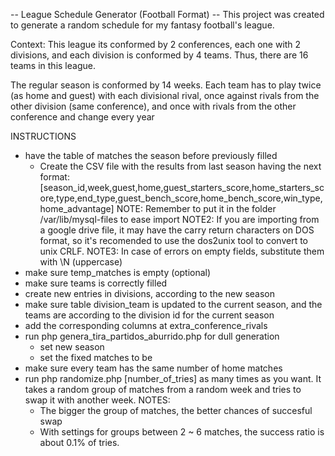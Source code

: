 -- League Schedule Generator (Football Format) --
This project was created to generate a random schedule for my fantasy football's league.

Context:
   This league its conformed by 2 conferences, each one with 2 divisions, and each division is conformed by 4 teams. Thus,
there are 16 teams in this league.

   The regular season is conformed by 14 weeks. Each team has to play twice (as home and guest) with each divisional rival, 
once against rivals from the other division (same conference), and once with rivals from the other conference and change every
 year


INSTRUCTIONS

* have the table of matches the season before previously filled
   - Create the CSV file with the results from last season having the next format:
     [season_id,week,guest,home,guest_starters_score,home_starters_score,type,end_type,guest_bench_score,home_bench_score,win_type,home_advantage]
     NOTE: Remember to put it in the folder /var/lib/mysql-files to ease import
     NOTE2: If you are importing from a google drive file, it may have the carry return characters on DOS format, so it's recomended to use the dos2unix tool to convert to unix CRLF.
     NOTE3: In case of errors on empty fields, substitute them with \N (uppercase)
* make sure temp_matches is empty (optional)
* make sure teams is correctly filled
* create new entries in divisions, according to the new season
* make sure table division_team is updated to the current season, and the teams are according to the division id for the current season
* add the corresponding columns at extra_conference_rivals
* run php genera_tira_partidos_aburrido.php for dull generation
    - set new season
    - set the fixed matches to be
* make sure every team has the same number of home matches
* run  php randomize.php [number_of_tries] as many times as you want. It takes a random group of matches from a random week and tries to swap it with another week.
  NOTES:
    - The bigger the group of matches, the better chances of succesful swap
    - With settings for groups between 2 ~ 6 matches, the success ratio is about 0.1% of tries.
